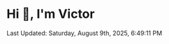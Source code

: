 <h1>Hi 👋, I'm Victor </h1>

<!--RECENT_ACTIVITY:start-->
<!--RECENT_ACTIVITY:end-->

<!--RECENT_ACTIVITY:last_update-->
Last Updated: Saturday, August 9th, 2025, 6:49:11 PM
<!--RECENT_ACTIVITY:last_update_end-->

